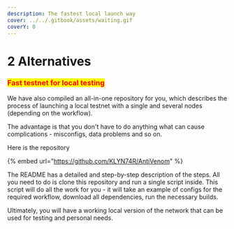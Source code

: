 ```yaml
---
description: The fastest local launch way
cover: ../../.gitbook/assets/waiting.gif
coverY: 0
---
```


# 2 Alternatives

### <mark style="color:red;">Fast testnet for local testing</mark>

We have also compiled an all-in-one repository for you, which describes the process of launching a local testnet with a single and several nodes (depending on the workflow).

The advantage is that you don't have to do anything what can cause complications - misconfigs, data problems and so on.

Here is the repository

{% embed url="https://github.com/KLYN74R/AntiVenom" %}

The README has a detailed and step-by-step description of the steps. All you need to do is clone this repository and run a single script inside. This script will do all the work for you - it will take an example of configs for the required workflow, download all dependencies, run the necessary builds.

Ultimately, you will have a working local version of the network that can be used for testing and personal needs.

